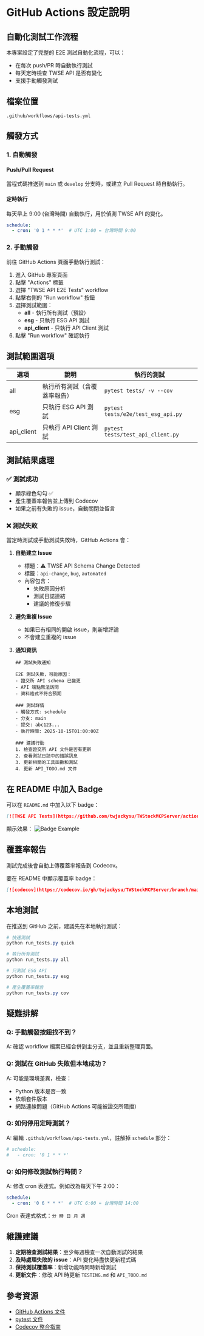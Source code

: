 # GitHub Actions 設定說明

## 自動化測試工作流程

本專案設定了完整的 E2E 測試自動化流程，可以：
- 在每次 push/PR 時自動執行測試
- 每天定時檢查 TWSE API 是否有變化
- 支援手動觸發測試

## 檔案位置

`.github/workflows/api-tests.yml`

## 觸發方式

### 1. 自動觸發

#### Push/Pull Request
當程式碼推送到 `main` 或 `develop` 分支時，或建立 Pull Request 時自動執行。

#### 定時執行
每天早上 9:00 (台灣時間) 自動執行，用於偵測 TWSE API 的變化。

```yaml
schedule:
  - cron: '0 1 * * *'  # UTC 1:00 = 台灣時間 9:00
```

### 2. 手動觸發

前往 GitHub Actions 頁面手動執行測試：

1. 進入 GitHub 專案頁面
2. 點擊 "Actions" 標籤
3. 選擇 "TWSE API E2E Tests" workflow
4. 點擊右側的 "Run workflow" 按鈕
5. 選擇測試範圍：
   - **all** - 執行所有測試（預設）
   - **esg** - 只執行 ESG API 測試
   - **api_client** - 只執行 API Client 測試
6. 點擊 "Run workflow" 確認執行

## 測試範圍選項

| 選項 | 說明 | 執行的測試 |
|------|------|-----------|
| all | 執行所有測試（含覆蓋率報告） | `pytest tests/ -v --cov` |
| esg | 只執行 ESG API 測試 | `pytest tests/e2e/test_esg_api.py` |
| api_client | 只執行 API Client 測試 | `pytest tests/test_api_client.py` |

## 測試結果處理

### ✅ 測試成功
- 顯示綠色勾勾 ✅
- 產生覆蓋率報告並上傳到 Codecov
- 如果之前有失敗的 issue，自動關閉並留言

### ❌ 測試失敗

當定時測試或手動測試失敗時，GitHub Actions 會：

1. **自動建立 Issue**
   - 標題：⚠️ TWSE API Schema Change Detected
   - 標籤：`api-change`, `bug`, `automated`
   - 內容包含：
     - 失敗原因分析
     - 測試日誌連結
     - 建議的修復步驟

2. **避免重複 Issue**
   - 如果已有相同的開啟 issue，則新增評論
   - 不會建立重複的 issue

3. **通知資訊**
   ```
   ## 測試失敗通知
   
   E2E 測試失敗，可能原因：
   - 證交所 API schema 已變更
   - API 端點無法訪問
   - 資料格式不符合預期
   
   ### 測試詳情
   - 觸發方式: schedule
   - 分支: main
   - 提交: abc123...
   - 執行時間: 2025-10-15T01:00:00Z
   
   ### 建議行動
   1. 檢查證交所 API 文件是否有更新
   2. 查看測試日誌中的錯誤訊息
   3. 更新相關的工具函數和測試
   4. 更新 API_TODO.md 文件
   ```

## 在 README 中加入 Badge

可以在 `README.md` 中加入以下 badge：

```markdown
[![TWSE API Tests](https://github.com/twjackysu/TWStockMCPServer/actions/workflows/api-tests.yml/badge.svg)](https://github.com/twjackysu/TWStockMCPServer/actions/workflows/api-tests.yml)
```

顯示效果：
![Badge Example](https://img.shields.io/badge/tests-passing-brightgreen)

## 覆蓋率報告

測試完成後會自動上傳覆蓋率報告到 Codecov。

要在 README 中顯示覆蓋率 badge：

```markdown
[![codecov](https://codecov.io/gh/twjackysu/TWStockMCPServer/branch/main/graph/badge.svg)](https://codecov.io/gh/twjackysu/TWStockMCPServer)
```

## 本地測試

在推送到 GitHub 之前，建議先在本地執行測試：

```powershell
# 快速測試
python run_tests.py quick

# 執行所有測試
python run_tests.py all

# 只測試 ESG API
python run_tests.py esg

# 產生覆蓋率報告
python run_tests.py cov
```

## 疑難排解

### Q: 手動觸發按鈕找不到？
A: 確認 workflow 檔案已經合併到主分支，並且重新整理頁面。

### Q: 測試在 GitHub 失敗但本地成功？
A: 可能是環境差異，檢查：
- Python 版本是否一致
- 依賴套件版本
- 網路連線問題（GitHub Actions 可能被證交所阻擋）

### Q: 如何停用定時測試？
A: 編輯 `.github/workflows/api-tests.yml`，註解掉 `schedule` 部分：

```yaml
# schedule:
#   - cron: '0 1 * * *'
```

### Q: 如何修改測試執行時間？
A: 修改 cron 表達式。例如改為每天下午 2:00：

```yaml
schedule:
  - cron: '0 6 * * *'  # UTC 6:00 = 台灣時間 14:00
```

Cron 表達式格式：`分 時 日 月 週`

## 維護建議

1. **定期檢查測試結果**：至少每週檢查一次自動測試的結果
2. **及時處理失敗的 issue**：API 變化時盡快更新程式碼
3. **保持測試覆蓋率**：新增功能時同時新增測試
4. **更新文件**：修改 API 時更新 `TESTING.md` 和 `API_TODO.md`

## 參考資源

- [GitHub Actions 文件](https://docs.github.com/en/actions)
- [pytest 文件](https://docs.pytest.org/)
- [Codecov 整合指南](https://docs.codecov.com/docs)
